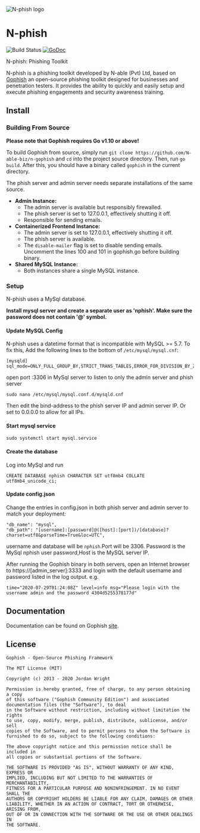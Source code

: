 ![N-phish logo](https://raw.github.com/N-able-biz/n-gophish/master/static/images/nphish_purple.png)

# N-phish

![Build Status](https://github.com/gophish/gophish/workflows/CI/badge.svg) [![GoDoc](https://godoc.org/github.com/gophish/gophish?status.svg)](https://godoc.org/github.com/gophish/gophish)

N-phish: Phishing Toolkit

N-phish is a phishing toolkit developed by N-able (Pvt) Ltd, based on [Gophish](https://getgophish.com) an open-source phishing toolkit designed for businesses and penetration testers. It provides the ability to quickly and easily setup and execute phishing engagements and security awareness training.

## Install

<!-- Installation of Gophish is dead-simple - just download and extract the zip containing the [release for your system](https://github.com/gophish/gophish/releases/), and run the binary. Gophish has binary releases for Windows, Mac, and Linux platforms. -->

### Building From Source

**Please note that Gophish requires Go v1.10 or above!**

To build Gophish from source, simply run `git clone https://github.com/N-able-biz/n-gophish` and `cd` into the project source directory. Then, run `go build`. After this, you should have a binary called `gophish` in the current directory.

The phish server and admin server needs separate installations of the same source.

- **Admin Instance:**
  - The admin server is available but responsibly firewalled.
  - The phish server is set to 127.0.0.1, effectively shutting it off.
  - Responsible for sending emails.
- **Containerized Frontend Instance:**
  - The admin server is set to 127.0.0.1, effectively shutting it off.
  - The phish server is available.
  - The `disable-mailer` flag is set to disable sending emails.
    Uncomment the lines 100 and 101 in gophish.go before building binary.
- **Shared MySQL Instance:**
  - Both instances share a single MySQL instance.

<!-- ### Docker

You can also use Gophish via the official Docker container [here](https://hub.docker.com/r/gophish/gophish/). -->

### Setup

N-phish uses a MySql database.

**Install mysql server and create a separate user as 'nphish'. Make sure the password does not contain '@' symbol.**

#### Update MySQL Config

N-phish uses a datetime format that is incompatible with MySQL >= 5.7. To fix this, Add the following lines to the bottom of `/etc/mysql/mysql.cnf`:

```
[mysqld]
sql_mode=ONLY_FULL_GROUP_BY,STRICT_TRANS_TABLES,ERROR_FOR_DIVISION_BY_ZERO,NO_AUTO_CREATE_USER,NO_ENGINE_SUBSTITUTION

```

open port :3306 in MySql server to listen to only the admin server and phish server

```
sudo nano /etc/mysql/mysql.conf.d/mysqld.cnf
```

Then edit the bind-address to the phish server IP and admin server IP. Or set to 0.0.0.0 to allow for all IPs.

#### Start mysql service

```
sudo systemctl start mysql.service
```

#### Create the database

Log into MySql and run

```
CREATE DATABASE nphish CHARACTER SET utf8mb4 COLLATE utf8mb4_unicode_ci;
```

#### Update config.json

Change the entries in config.json in both phish server and admin server to match your deployment:

```
"db_name": "mysql",
"db_path": "[username]:[password]@([host]:[port])/[database]?charset=utf8&parseTime=True&loc=UTC",
```

username and database will be `nphish`.Port will be 3306. Password is the MySql nphish user password,Host is the MySQL server IP.

After running the Gophish binary in both servers, open an Internet browser to https://[admin_server]:3333 and login with the default username and password listed in the log output.
e.g.

```
time="2020-07-29T01:24:08Z" level=info msg="Please login with the username admin and the password 4304d5255378177d"
```

<!-- Releases of Gophish prior to v0.10.1 have a default username of `admin` and password of `gophish`. -->

## Documentation

Documentation can be found on Gophish [site](http://getgophish.com/documentation).

<!-- Find something missing? Let us know by filing an issue! -->

<!-- ### Issues

Find a bug? Want more features? Find something missing in the documentation? Let us know! Please don't hesitate to [file an issue](https://github.com/gophish/gophish/issues/new) and we'll get right on it. -->

## License

```
Gophish - Open-Source Phishing Framework

The MIT License (MIT)

Copyright (c) 2013 - 2020 Jordan Wright

Permission is hereby granted, free of charge, to any person obtaining a copy
of this software ("Gophish Community Edition") and associated documentation files (the "Software"), to deal
in the Software without restriction, including without limitation the rights
to use, copy, modify, merge, publish, distribute, sublicense, and/or sell
copies of the Software, and to permit persons to whom the Software is
furnished to do so, subject to the following conditions:

The above copyright notice and this permission notice shall be included in
all copies or substantial portions of the Software.

THE SOFTWARE IS PROVIDED "AS IS", WITHOUT WARRANTY OF ANY KIND, EXPRESS OR
IMPLIED, INCLUDING BUT NOT LIMITED TO THE WARRANTIES OF MERCHANTABILITY,
FITNESS FOR A PARTICULAR PURPOSE AND NONINFRINGEMENT. IN NO EVENT SHALL THE
AUTHORS OR COPYRIGHT HOLDERS BE LIABLE FOR ANY CLAIM, DAMAGES OR OTHER
LIABILITY, WHETHER IN AN ACTION OF CONTRACT, TORT OR OTHERWISE, ARISING FROM,
OUT OF OR IN CONNECTION WITH THE SOFTWARE OR THE USE OR OTHER DEALINGS IN
THE SOFTWARE.
```
